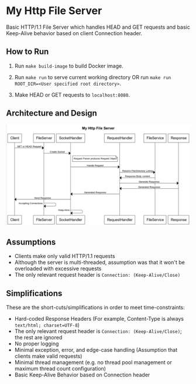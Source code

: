 # My Http File Server

Basic HTTP/1.1 File Server which handles HEAD and GET requests and basic Keep-Alive behavior based on client Connection header.
## How to Run

1. Run `make build-image` to build Docker image.

2. Run `make run` to serve current working directory OR
 run `make run ROOT_DIR=<User specified root directory>`.

3. Make HEAD or GET requests to `localhost:8080`.

## Architecture and Design

![alt text](HttpFileServer.png "Title")

## Assumptions
* Clients make only valid HTTP/1.1 requests
* Although the server is multi-threaded, assumption was that it won't be overloaded with excessive requests
* The only relevant request header is `Connection: (Keep-Alive/Close)`

## Simplifications
These are the short-cuts/simplifications in order to meet time-constraints:
* Hard-coded Response Headers (For example, Content-Type is always `text/html; charset=UTF-8`)
* The only relevant request header is `Connection: (Keep-Alive/Close)`; the rest are ignored
* No proper logging
* Minimal exception, error, and edge-case handling (Assumption that clients make valid requests)
* Minimal thread management (e.g. no thread pool management or maximum thread count configuration)
* Basic Keep-Alive Behavior based on Connection header
